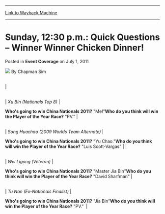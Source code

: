 
---
[Link to Wayback Machine](https://web.archive.org/web/20220815154016/https://magic.wizards.com/en/articles/archive/event-coverage/sunday-1230-pm-quick-questions-%E2%80%93-winner-winner-chicken-dinner-2014)

[_metadata_:author]:- "Chapman Sim"
[_metadata_:description]:- "Xu Bin (Nationals Top 8)   Who's going to win China Nationals 2011? `Me!` Who do you think will win the Player of the Year Race? `PV.`   Song Huachao (2009 Worlds Team Alternate)   Who's going to win China Nationals 2011? `Yu Chao.` Who do you think will win the Player of the Year Race? `Luis Scott-Vargas`    Wei Ligong (Veteran)   Who's going to win China Nationals 2011?"
[_metadata_:generator]:- "Drupal 7 (http://drupal.org)"
[_metadata_:node]:- "315654"
[_metadata_:publish_date]:- "2011-07-01"
[_metadata_:source]:- "div-main-content"
[_metadata_:title]:- "Sunday, 12:30 p.m.: Quick Questions – Winner Winner Chicken Dinner!"
[_metadata_:wayback_capture_timestamp]:- "2022-08-15 15:40:16"
[_metadata_:wayback_raw_url]:- "https://web.archive.org/web/20220815154016id_/https://magic.wizards.com/en/articles/archive/event-coverage/sunday-1230-pm-quick-questions-%E2%80%93-winner-winner-chicken-dinner-2014"
[_metadata_:wayback_url]:- "https://magic.wizards.com/en/articles/archive/event-coverage/sunday-1230-pm-quick-questions-%E2%80%93-winner-winner-chicken-dinner-2014"
---


Sunday, 12:30 p.m.: Quick Questions – Winner Winner Chicken Dinner!
===================================================================



 Posted in **Event Coverage**
 on July 1, 2011 






![](https://media.magic.wizards.com/styles/auth_small/public/images/person/chapman.jpg)
By Chapman Sim














|  |  |  |  |
| --- | --- | --- | --- |
| 


|  |
| --- |
| 
*Xu Bin (Nationals Top 8)* |


**Who's going to win China Nationals 2011?**
 "Me!"**Who do you think will win the Player of the Year Race?**
 "PV." | 


|  |
| --- |
| 
*Song Huachao (2009 Worlds Team Alternate)* |


**Who's going to win China Nationals 2011?**
 "Yu Chao."**Who do you think will win the Player of the Year Race?**
 "Luis Scott-Vargas" |
| 


|  |
| --- |
| 
*Wei Ligong (Veteran)* |


**Who's going to win China Nationals 2011?**
 "Master Jia Bin"**Who do you think will win the Player of the Year Race?**
 "David Sharfman" | 


|  |
| --- |
| 
*Tu Nan (Ex-Nationals Finalist)* |


**Who's going to win China Nationals 2011?**
 "Jia Bin"**Who do you think will win the Player of the Year Race?**
 "PV."  |







